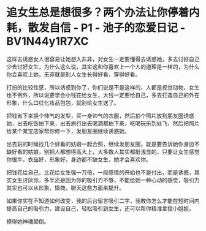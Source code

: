 # 追女生总是想很多？两个办法让你停着内耗，散发自信 - P1 - 池子的恋爱日记 - BV1N44y1R7XC

这样去诱惑女人很容易让她想入非非，对女生一定要懂得去诱惑她，多去讨好自己少去讨好女生，为什么这么说，其实这和你喜欢上一个人的道理是一样的，为什么你会喜欢上她，无非就是别人女生长得好看，穿得好看。

打扮的比较性感，所以诱惑到你了，你们说是不是这样的，人都是视觉动物，女生也不例外，所以说要学会小钱花给女生，大钱一定要给自己，多去打造自己的外在形象，什么口红化妆品包包，就别给女生送了。

把钱省下来换个帅气的发型，买一身帅气的衣服，然后拍个照片放到朋友圈诱惑她，出去吃饭拍下来，出去旅行出去喝酒都拍下来，吃喝玩乐到处飞，然后把照片给某个某宝店家帮你修一下，发朋友圈继续诱惑她。

出去玩的时候找几个好看的姑娘一起合照，继续发朋友圈，就是要告诉她你身边不缺好看的姑娘，别把人都想得高大上，大多数人其实都挺浅显的，只要让女生感觉你很牛，衣品好，形象好，身边都不缺女生，她才会喜欢你。

把钱花给自己，比花给女生强一万倍，一段感情的开始也不是付出，而是诱惑，其实女生讨厌你，多半还是因为你的吸引力不够，不能给她一种心动的感觉，吸引力其实也可以从形象，情商，聊天这些方面来提升。

如果你实在不知道如何改变，我的后台留言吸引二字，我教你怎么才能在短时间内提高自己的吸引力，建设自己，轻松吸引到女生，还可以帮你精准拿捏小姐姐。

撩得她神魂颠倒。